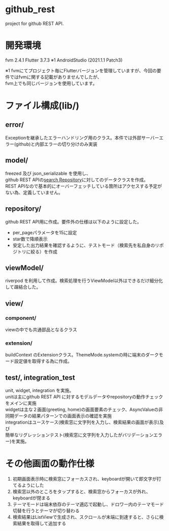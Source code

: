 # github_rest
project for github REST API.

# 開発環境
fvm 2.4.1
Flutter 3.7.3 ※1
AndroidStudio (2021.1.1 Patch3)

※1 fvmにてプロジェクト毎にFlutterバージョンを管理していますが、今回の要件ではfvmに関する記載がありませんでしたが、<br>
fvm上でも同じバージョンを使用しています。

# ファイル構成(lib/)
## error/
Exceptionを継承したエラーハンドリング用のクラス。本件では外部サーバーエラー(github)と内部エラーの切り分けのみ実装
## model/
freezed 及び json_serializable を使用し、<br>
github REST APIの[search Repository](https://docs.github.com/ja/rest/search?apiVersion=2022-11-28#search-repositories)に対してのデータクラスを作成。<br>
REST APIなので基本的にオーバーフェッチしている箇所はアクセスする予定がない為、定義していません。
## repository/
github REST API用に作成。要件外の仕様は以下のように設定した。<br>
- per_pageパラメータを15に設定
- star数で降順表示
- 安定した出力結果を確認するように、テストモード（検索先を私自身のリポジトリに絞る）を作成
## viewModel/
riverpod を利用して作成。検索処理を行うViewModel以外はできるだけ細分化して疎結合した。
## view/
### component/
viewの中でも共通部品となるクラス
### extension/
buildContext のExtensionクラス。ThemeMode.systemの時に端末のダークモード設定値を取得する為に作成。

## test/, integration_test
unit, widget, integration を実施。<br>
unitは主にgithub REST API に対するモデルデータやrepositoryの動作チェックをメインに実施<br>
widgetは主な２画面(greeting, home)の画面要素のチェック、AsyncValueの非同期データの結果パターンでの画面表示の確認を実施<br>
integrationはユースケース(検索窓に文字列を入力し、検索結果の画面が表示)及び<br>
簡単なリグレッションテスト(検索窓に文字列を入力したがバリデーションエラー)を実施。

# その他画面の動作仕様
1. 初期画面表示時に検索窓にフォーカスされ、keyboardが開いて即文字が打てるようにした
2. 検索窓以外のところをタップすると、検索窓からフォーカスが外れ、keyboardが閉まる
3. テーマモードは端末依存のテーマ適応で起動し、ドロワー内のテーマモード切替を行うとテーマが切り替わる
4. 検索結果はListViewで生成され、スクロールが末端に到達すると、さらに検索結果を取得して追加する